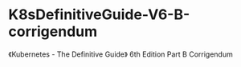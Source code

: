 # K8sDefinitiveGuide-V6-B-corrigendum
《Kubernetes - The Definitive Guide》 6th Edition Part B Corrigendum
